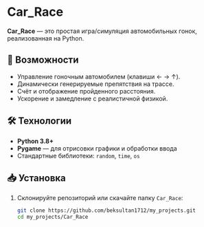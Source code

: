 # Car_Race

**Car_Race** — это простая игра/симуляция автомобильных гонок, реализованная на Python.

## 🚀 Возможности
- Управление гоночным автомобилем (клавиши ← → ↑).
- Динамически генерируемые препятствия на трассе.
- Счёт и отображение пройденного расстояния.
- Ускорение и замедление с реалистичной физикой.

## 🛠 Технологии
- **Python 3.8+**  
- **Pygame** — для отрисовки графики и обработки ввода  
- Стандартные библиотеки: `random`, `time`, `os`

## 📥 Установка

1. Склонируйте репозиторий или скачайте папку `Car_Race`:
   ```bash
   git clone https://github.com/beksultan1712/my_projects.git
   cd my_projects/Car_Race
